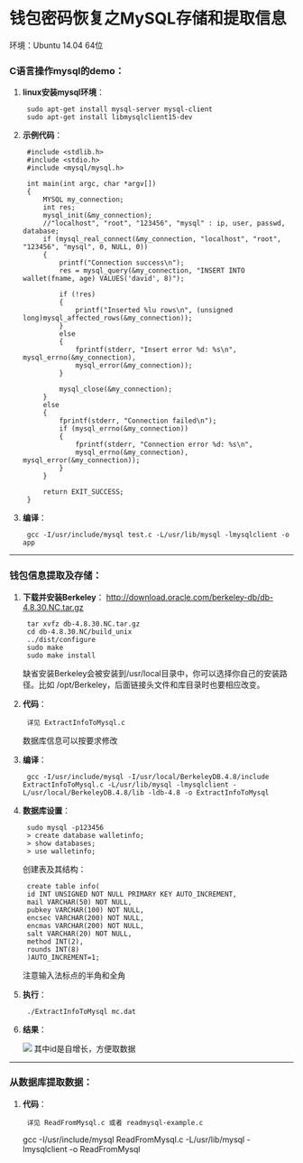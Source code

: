 # 钱包密码恢复之MySQL存储和提取信息 #
环境：Ubuntu 14.04 64位
### C语言操作mysql的demo： ###



1. **linux安装mysql环境**： 

		sudo apt-get install mysql-server mysql-client
		sudo apt-get install libmysqlclient15-dev




1. **示例代码**：
		
		#include <stdlib.h>
		#include <stdio.h>
		#include <mysql/mysql.h>

		int main(int argc, char *argv[]) 
		{
    		MYSQL my_connection;
    		int res;
    		mysql_init(&my_connection);
     		//"localhost", "root", "123456", "mysql" : ip, user, passwd, database;
    		if (mysql_real_connect(&my_connection, "localhost", "root", "123456", "mysql", 0, NULL, 0)) 
    		{
        		printf("Connection success\n");
        		res = mysql_query(&my_connection, "INSERT INTO wallet(fname, age) VALUES('david', 8)");
        
        		if (!res) 
        		{
           			printf("Inserted %lu rows\n", (unsigned long)mysql_affected_rows(&my_connection));
        		} 
        		else 
        		{
           			fprintf(stderr, "Insert error %d: %s\n", mysql_errno(&my_connection),
            		mysql_error(&my_connection));
        		}
        
        		mysql_close(&my_connection);
    		} 
    		else 
    		{
        		fprintf(stderr, "Connection failed\n");
        		if (mysql_errno(&my_connection)) 
        		{
           			fprintf(stderr, "Connection error %d: %s\n",
            		mysql_errno(&my_connection), mysql_error(&my_connection));
        		}
    		}
        
    		return EXIT_SUCCESS;
		}		
	


1. **编译**：

		gcc -I/usr/include/mysql test.c -L/usr/lib/mysql -lmysqlclient -o app

	

----------
### 钱包信息提取及存储： ###


1. **下载并安装Berkeley**： http://download.oracle.com/berkeley-db/db-4.8.30.NC.tar.gz
		
		tar xvfz db-4.8.30.NC.tar.gz
		cd db-4.8.30.NC/build_unix
		../dist/configure
		sudo make
		sudo make install
	缺省安装Berkeley会被安装到/usr/local目录中，你可以选择你自己的安装路径。比如 /opt/Berkeley，后面链接头文件和库目录时也要相应改变。
1. **代码**：
		
		详见 ExtractInfoToMysql.c

	数据库信息可以按要求修改

1. **编译**：
	
		gcc -I/usr/include/mysql -I/usr/local/BerkeleyDB.4.8/include ExtractInfoToMysql.c -L/usr/lib/mysql -lmysqlclient -L/usr/local/BerkeleyDB.4.8/lib -ldb-4.8 -o ExtractInfoToMysql


1. **数据库设置**：

		sudo mysql -p123456
		> create database walletinfo;
		> show databases;
		> use walletinfo;
	
	创建表及其结构：
		
		create table info(
		id INT UNSIGNED NOT NULL PRIMARY KEY AUTO_INCREMENT,
		mail VARCHAR(50) NOT NULL,
		pubkey VARCHAR(100) NOT NULL, 
		encsec VARCHAR(200) NOT NULL, 
		encmas VARCHAR(200) NOT NULL, 
		salt VARCHAR(20) NOT NULL, 
		method INT(2), 
		rounds INT(8) 
		)AUTO_INCREMENT=1;
	注意输入法标点的半角和全角


1. **执行**：
		
		./ExtractInfoToMysql mc.dat



1. **结果**：

	![](http://i3.tietuku.com/5a914f9a43faa38b.png)
	其中id是自增长，方便取数据

----------
### 从数据库提取数据： ###



1. **代码**：

		详见 ReadFromMysql.c 或者 readmysql-example.c


	gcc -I/usr/include/mysql ReadFromMysql.c -L/usr/lib/mysql -lmysqlclient -o ReadFromMysql
